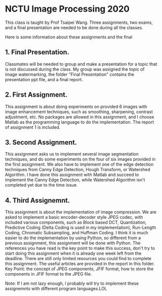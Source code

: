 # NCTU Image Processing 2020
This class is taught by Prof Tsaipei Wang.
Three assignments, two exams, and a final presentation are needed to be done during all the classes.

Here is some information about these assignments and the final 
## 1. Final Presentation.
Classmates will be needed to group and make a presentation for a topic that is not discussed during the class.
My group was assigned the topic of image watermarking, the folder "Final Presentation" contains the presentation ppt file, and a final report.

## 2. First Assignment.
This assignment is about doing experiments on provided 6 images with image enhancement techniques, such as smoothing, sharpening, contrast adjustment, etc.
No packages are allowed in this assignment, and I choose Matlab as the programming language to do the implementation.
The report of assignment 1 is included.

## 3. Second Assignment.
This assignment asks us to implement several image segmentation techniques, and do some experiments on the four of six images provided in the first assignment.
We also have to implement one of the edge detection techniques from Canny Edge Detection, Hough Transform, or Watershed Algorithm.
I have done this assignment with Matlab and succeed to implement the Canny Edge Detection, while Watershed Algorithm isn't completed yet due to the time issue.

## 4. Third Assignemnt.
This assignment is about the implementation of image compression. We are asked to implement a basic encoder-decoder style JPEG codec, with included various components, such as Block based DCT, Quantization, Predictive Coding (Delta Coding is used in my implementation), Run-Length Coding, Chromatic Subsampling, and Huffman Coding.
I think it is much easier to do the implementation by using Python, so different from a previous assignment, this assignment will be done with Python.
The references you have read is the key point to make this success, don't try to start doing this assignment when it is already one week left from the deadline. There are still only limited resources you could find to complete this assignment.
The useful articles are provided in the report in this folder. Key Point: the concept of JPEG components, JFIF format, how to store the components in JFIF format to the JPEG file.


Note: If I am not lazy enough, I probably will try to implement these assignemnts with different program languages.LOL
